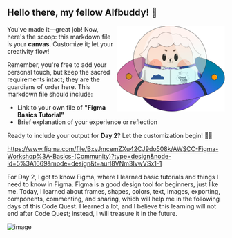 ## Hello there, my fellow Alfbuddy! 💖

<img align="right" width="250px" src="../../assets/alf/alf-ufo.png">

You've made it—great job! Now, here's the scoop: this markdown file is your **canvas**. Customize it; let your creativity flow!

Remember, you're free to add your personal touch, but keep the sacred requirements intact; they are the guardians of order here. This markdown file should include:
- Link to your own file of **"Figma Basics Tutorial"**
- Brief explanation of your experience or reflection

Ready to include your output for **Day 2**? Let the customization begin! 🚀✨

https://www.figma.com/file/BxyJmcemZXu42CJ9do508k/AWSCC-Figma-Workshop%3A-Basics-(Community)?type=design&node-id=5%3A1669&mode=design&t=aurI8VNm3IvwVSx1-1

For Day 2, I got to know Figma, where I learned basic tutorials and things I need to know in Figma. Figma is a good design tool for beginners, just like me. Today, I learned about frames, shapes, colors, text, images, exporting, components, commenting, and sharing, which will help me in the following days of this Code Quest. I learned a lot, and I believe this learning will not end after Code Quest; instead, I will treasure it in the future.

![image](https://github.com/Randylrnz/AWSCC-CodeQuest-UI-UX/assets/151449579/63c4115e-8cc4-4593-90ae-4af1a90ef247)

